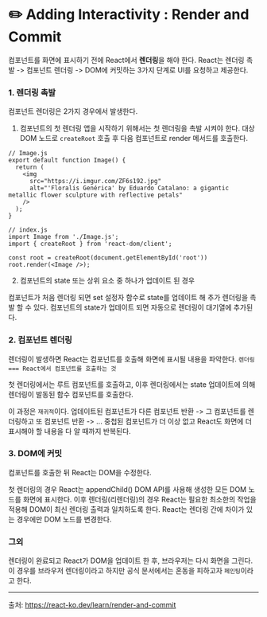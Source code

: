 # ✏️ Adding Interactivity : Render and Commit

컴포넌트를 화면에 표시하기 전에 React에서 **렌더링**을 해야 한다.
React는 렌더링 촉발 -> 컴포넌트 렌더링 -> DOM에 커밋하는 3가지 단계로 UI를 요청하고 제공한다.

### 1. 렌더링 촉발

컴포넌트 렌더링은 2가지 경우에서 발생한다.

1. 컴포넌트의 첫 렌더링
   앱을 시작하기 위해서는 첫 렌더링을 촉발 시켜야 한다.
   대상 DOM 노드로 `createRoot` 호출 후 다음 컴포넌트로 render 메서드를 호출한다.

```
// Image.js
export default function Image() {
  return (
    <img
      src="https://i.imgur.com/ZF6s192.jpg"
      alt="'Floralis Genérica' by Eduardo Catalano: a gigantic metallic flower sculpture with reflective petals"
    />
  );
}
```

```
// index.js
import Image from './Image.js';
import { createRoot } from 'react-dom/client';

const root = createRoot(document.getElementById('root'))
root.render(<Image />);
```

2. 컴포넌트의 state 또는 상위 요소 중 하나가 업데이트 된 경우

컴포넌트가 처음 렌더링 되면 set 설정자 함수로 state를 업데이트 해 추가 렌더링을 촉발 할 수 있다.
컴포넌트의 state가 업데이트 되면 자동으로 렌더링이 대기열에 추가된다.

### 2. 컴포넌트 렌더링

렌더링이 발생하면 React는 컴포넌트를 호출해 화면에 표시될 내용을 파악한다.
`렌더링 === React에서 컴포넌트를 호출하는 것`

첫 렌더링에서는 루트 컴포넌트를 호출하고, 이후 렌더링에서는 state 업데이트에 의해 렌더링이 발동된 함수 컴포넌트를 호출한다.

이 과정은 `재귀적`이다.
업데이트된 컴포넌트가 다른 컴포넌트 반환 -> 그 컴포넌트를 렌더링하고 또 컴포넌트 반환 -> ...
중첩된 컴포넌트가 더 이상 없고 React도 화면에 더 표시해야 할 내용을 다 알 때까지 반복된다.

### 3. DOM에 커밋

컴포넌트를 호출한 뒤 React는 DOM을 수정한다.

첫 렌더링의 경우 React는 appendChild() DOM API를 사용해 생성한 모든 DOM 노드를 화면에 표시한다.
이후 렌더링(리렌더링)의 경우 React는 필요한 최소한의 작업을 적용해 DOM이 최신 렌더링 출력과 일치하도록 한다.
React는 렌더링 간에 차이가 있는 경우에만 DOM 노드를 변경한다.

### 그외

렌더링이 완료되고 React가 DOM을 업데이트 한 후, 브라우저는 다시 화면을 그린다.
이 경우를 브라우저 렌더링이라고 하지만 공식 문서에서는 혼동을 피하고자 `페인팅`이라고 한다.

---

출처: https://react-ko.dev/learn/render-and-commit
